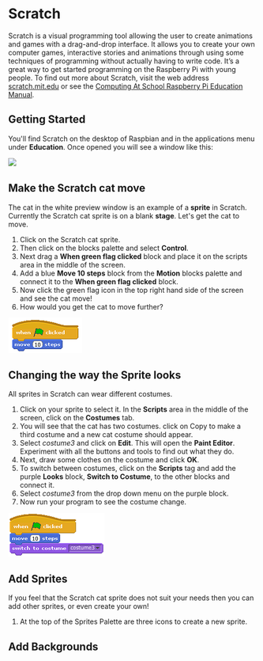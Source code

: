 # Scratch

Scratch is a visual programming tool allowing the user to create animations and games with a drag-and-drop interface. It allows you to create your own computer games, interactive stories and animations through using some techniques of programming without actually having to write code. It’s a great way to get started programming on the Raspberry Pi with young people. To find out more about Scratch, visit the web address [scratch.mit.edu](http://scratch.mit.edu) or see the [Computing At School Raspberry Pi Education Manual](http://pi.cs.man.ac.uk/download/Raspberry_Pi_Education_Manual.pdf).

## Getting Started

You'll find Scratch on the desktop of Raspbian and in the applications menu under **Education**. Once opened you will see a window like this:

![](images/sratch-interface.png)

## Make the Scratch cat move

The cat in the white preview window is an example of a **sprite** in Scratch. Currently the Scratch cat sprite is on a blank **stage**. Let's get the cat to move.

1. Click on the Scratch cat sprite.
2. Then click on the blocks palette and select **Control**.
3. Next drag a **When green flag clicked** block and place it on the scripts area in the middle of the screen.
4. Add a blue **Move 10 steps** block from the **Motion** blocks palette and connect it to the **When green flag clicked** block.
5. Now click the green flag icon in the top right hand side of the screen and see the cat move!
6. How would you get the cat to move further?

![](images/scratch-1.png)

## Changing the way the Sprite looks

All sprites in Scratch can wear different costumes. 

1. Click on your sprite to select it. In the **Scripts** area in the middle of the screen, click on the **Costumes** tab.
2. You will see that the cat has two costumes. click on Copy to make a third costume and a new cat costume should appear.
3. Select *costume3* and click on **Edit**. This will open the **Paint Editor**. Experiment with all the buttons and tools to find out what they do.
4. Next, draw some clothes on the costume and click **OK**. 
5. To switch between costumes, click on the **Scripts** tag and add the purple **Looks** block, **Switch to Costume**, to the other blocks and connect it.
6. Select *costume3* from the drop down menu on the purple block. 
7. Now run your program to see the costume change.

![](images/scratch-2.png)

## Add Sprites
If you feel that the Scratch cat sprite does not suit your needs then you can add other sprites, or even create your own!

1. At the top of the Sprites Palette are three icons to create a new sprite. 


## Add Backgrounds
